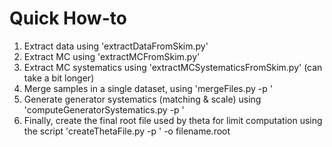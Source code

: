 # Quick How-to

1. Extract data using 'extractDataFromSkim.py'
2. Extract MC using 'extractMCFromSkim.py'
3. Extract MC systematics using 'extractMCSystematicsFromSkim.py' (can take a bit longer)
4. Merge samples in a single dataset, using 'mergeFiles.py -p <path to folder where theta files are located>'
5. Generate generator systematics (matching & scale) using 'computeGeneratorSystematics.py -p <path to folder where theta files are located>'
6. Finally, create the final root file used by theta for limit computation using the script 'createThetaFile.py -p <path to folder where theta files are located>' -o filename.root
